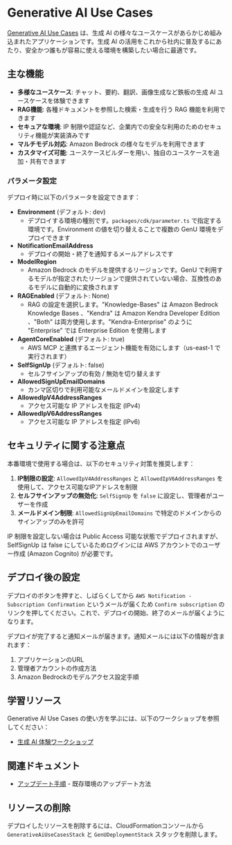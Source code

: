 # Generative AI Use Cases

[Generative AI Use Cases](https://github.com/aws-samples/generative-ai-use-cases-jp) は、生成 AI の様々なユースケースがあらかじめ組み込まれたアプリケーションです。生成 AI の活用をこれから社内に普及するにあたり、安全かつ誰もが容易に使える環境を構築したい場合に最適です。

## 主な機能

- **多様なユースケース**: チャット、要約、翻訳、画像生成など鉄板の生成 AI ユースケースを体験できます
- **RAG機能**: 各種ドキュメントを参照した検索・生成を行う RAG 機能を利用できます
- **セキュアな環境**: IP 制限や認証など、企業内での安全な利用のためのセキュリティ機能が実装済みです
- **マルチモデル対応**: Amazon Bedrock の様々なモデルを利用できます
- **カスタマイズ可能**: ユースケースビルダーを用い、独自のユースケースを追加・共有できます

### パラメータ設定

デプロイ時に以下のパラメータを設定できます：

* **Environment** (デフォルト: dev)
    * デプロイする環境の種別です。`packages/cdk/parameter.ts` で指定する環境です。Environment の値を切り替えることで複数の GenU 環境をデプロイできます
* **NotificationEmailAddress**
    * デプロイの開始・終了を通知するメールアドレスです
* **ModelRegion**
    * Amazon Bedrock のモデルを提供するリージョンです。GenU で利用するモデルが指定されたリージョンで提供されていない場合、互換性のあるモデルに自動的に変換されます
* **RAGEnabled** (デフォルト: None)
    * RAG の設定を選択します。"Knowledge-Bases" は Amazon Bedrock Knowledge Bases 、"Kendra" は Amazon Kendra Developer Edition 、"Both" は両方使用します。"Kendra-Enterprise" のように "Enterprise" では Enterprise Edition を使用します
* **AgentCoreEnabled** (デフォルト: true)
    * AWS MCP と連携するエージェント機能を有効にします（us-east-1 で実行されます）
* **SelfSignUp** (デフォルト: false)
    * セルフサインアップの有効 / 無効を切り替えます
* **AllowedSignUpEmailDomains**
    * カンマ区切りで利用可能なメールドメインを設定します
* **AllowedIpV4AddressRanges**
    * アクセス可能な IP アドレスを指定 (IPv4)
* **AllowedIpV6AddressRanges**
    * アクセス可能な IP アドレスを指定 (IPv6)

## セキュリティに関する注意点

本番環境で使用する場合は、以下のセキュリティ対策を推奨します：

1. **IP制限の設定**: `AllowedIpV4AddressRanges` と `AllowedIpV6AddressRanges` を使用して、アクセス可能なIPアドレスを制限
2. **セルフサインアップの無効化**: `SelfSignUp` を `false` に設定し、管理者がユーザーを作成
3. **メールドメイン制限**: `AllowedSignUpEmailDomains` で特定のドメインからのサインアップのみを許可

IP 制限を設定しない場合は Public Access 可能な状態でデプロイされますが、SelfSignUp は false にしているためログインには AWS アカウントでのユーザー作成 (Amazon Cognito) が必要です。

## デプロイ後の設定

デプロイのボタンを押すと、しばらくしてから `AWS Notification - Subscription Confirmation` というメールが届くため `Confirm subscription` のリンクを押してください。これで、デプロイの開始、終了のメールが届くようになります。

デプロイが完了すると通知メールが届きます。通知メールには以下の情報が含まれます：

1. アプリケーションのURL
2. 管理者アカウントの作成方法
3. Amazon Bedrockのモデルアクセス設定手順

## 学習リソース

Generative AI Use Cases の使い方を学ぶには、以下のワークショップを参照してください：

* [生成 AI 体験ワークショップ](https://catalog.workshops.aws/generative-ai-use-cases-jp)

## 関連ドキュメント

- [アップデート手順](generative-ai-use-cases-update.md) - 既存環境のアップデート方法

## リソースの削除

デプロイしたリソースを削除するには、CloudFormationコンソールから `GenerativeAiUseCasesStack` と `GenUDeploymentStack` スタックを削除します。
